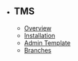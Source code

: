 -   ## TMS
    -   [Overview](/{{route}}/{{version}}/overview)
    -   [Installation](/{{route}}/{{version}}/installation)
    -   [Admin Template](/{{route}}/{{version}}/admin_template)
    -   [Branches](/{{route}}/{{version}}/Branches)
